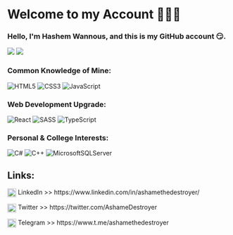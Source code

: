 # Welcome to my Account 🐱‍👤🔥
### Hello, I'm Hashem Wannous, and this is my GitHub account 😏.

<p>
  <img algin="center" src="https://github-readme-stats.vercel.app/api?username=ashamethedestroyer&show_icons=true&theme=chartreuse-dark&title_color=00D647&text_color=FFFFFF&icon_color=00D647&border_color=00D647&border_radius=10" />
  <img algin="center" src="https://github-readme-stats.vercel.app/api/top-langs/?username=ashamethedestroyer&show_icons=true&theme=chartreuse-dark&title_color=00D647&text_color=FFFFFF&icon_color=00D647&border_color=00D647&border_radius=10&layout=compact&icon_color=FFFFFF(https://github.com/anuraghazra/github-readme-stats)" />
</p>

### Common Knowledge of Mine:
![HTML5](https://img.shields.io/badge/html5-%23E34F26.svg?style=for-the-badge&logo=html5&logoColor=white)
![CSS3](https://img.shields.io/badge/css3-%231572B6.svg?style=for-the-badge&logo=css3&logoColor=white)
![JavaScript](https://img.shields.io/badge/javascript-%23323330.svg?style=for-the-badge&logo=javascript&logoColor=%23F7DF1E)

### Web Development Upgrade:
![React](https://img.shields.io/badge/react-%2320232a.svg?style=for-the-badge&logo=react&logoColor=%2361DAFB)
![SASS](https://img.shields.io/badge/SASS-hotpink.svg?style=for-the-badge&logo=SASS&logoColor=white)
![TypeScript](https://img.shields.io/badge/typescript-%23007ACC.svg?style=for-the-badge&logo=typescript&logoColor=white)

### Personal & College Interests:
![C#](https://img.shields.io/badge/c%23-%23239120.svg?style=for-the-badge&logo=c-sharp&logoColor=white)
![C++](https://img.shields.io/badge/c++-%2300599C.svg?style=for-the-badge&logo=c%2B%2B&logoColor=white)
![MicrosoftSQLServer](https://img.shields.io/badge/Microsoft%20SQL%20Server-CC2927?style=for-the-badge&logo=microsoft%20sql%20server&logoColor=white)

## Links:
<p>
  <img width="20px" align="center" src="https://user-images.githubusercontent.com/109707345/230231152-26eb92a3-1f20-4410-9620-0de18bd0d236.png" />
  LinkedIn >> https://www.linkedin.com/in/ashamethedestroyer/
</p>
<p>
  <img width="20px" align="center" src="https://user-images.githubusercontent.com/109707345/230231075-dab7d3db-9431-4018-994b-b5be4e627fd2.png" />
  Twitter >> https://twitter.com/AshameDestroyer
</p>
<p>
  <img width="20px" align="center" src="https://user-images.githubusercontent.com/109707345/230231352-17271c14-0484-4481-9abd-a175511219a1.png" />
  Telegram >> https://www.t.me/ashamethedestroyer
</p>
